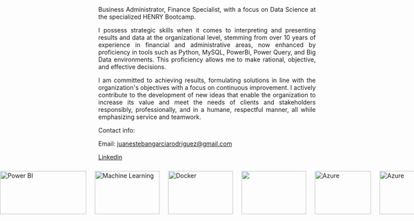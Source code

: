 <div style="text-align: justify;">
Business Administrator, Finance Specialist, with a focus on Data Science at the specialized HENRY Bootcamp.

I possess strategic skills when it comes to interpreting and presenting results and data at the organizational level, stemming from over 10 years of experience in financial and administrative areas, now enhanced by proficiency in tools such as Python, MySQL, PowerBi, Power Query, and Big Data environments. This proficiency allows me to make rational, objective, and effective decisions.

I am committed to achieving results, formulating solutions in line with the organization's objectives with a focus on continuous improvement. I actively contribute to the development of new ideas that enable the organization to increase its value and meet the needs of clients and stakeholders responsibly, professionally, and in a humane, respectful manner, all while emphasizing service and teamwork.

Contact info:

Email: juanestebangarciarodriguez@gmail.com

[Linkedin](https://www.linkedin.com/in/juan-esteban-garc%C3%ADa-rodriguez-0a1a6647/)

</div>


<div style="display: flex; justify-content: center; align-items: center;">
    <img src="https://upload.wikimedia.org/wikipedia/commons/thumb/c/c3/Python-logo-notext.svg/800px-Python-logo-notext.svg.png" alt="Python" width="100" height="100" style="margin: 10px;">
    <img src="https://styles.redditmedia.com/t5_2qm6k/styles/communityIcon_dhjr6guc03x51.png" alt="Reddit" width="100" height="100" style="margin: 10px;">
    <img src="https://datascientest.com/es/wp-content/uploads/sites/7/2020/10/power-bi-logo-1.jpg" alt="Power BI" width="200" height="100" style="margin: 10px;">
    <img src="https://ticnegocios.camaravalencia.com/wp-content/uploads/2017/09/machine-learning-espana.jpg" alt="Machine Learning" width="150" height="100" style="margin: 10px;">
    <img src="https://www.hiberus.com/crecemos-contigo/wp-content/uploads/2023/02/docker.png" alt="Docker" width="150" height="100" style="margin: 10px;">
    <img src="https://res.cloudinary.com/practicaldev/image/fetch/s--wPURzJCN--/c_imagga_scale,f_auto,fl_progressive,h_420,q_66,w_1000/https://dev-to-uploads.s3.amazonaws.com/uploads/articles/q7w2ebt11gsynt7wg8cn.gif" width="150" height="100" style="margin: 10px;">
    <img src="https://www.imagar.com/wp-content/uploads/2018/06/azure.png" alt="Azure" width="130" height="100" style="margin: 10px;">
    <img src="https://i0.wp.com/imgs.hipertextual.com/wp-content/uploads/2021/06/excel.jpeg?fit=2048%2C1157&quality=50&strip=all&ssl=1" alt="Azure" width="150" height="100" style="margin: 10px;">
    <img src="https://www.simplilearn.com/ice9/free_resources_article_thumb/powerQueryLogo_PowerQuery.png" alt="Azure" width="150" height="100" style="margin: 10px;">
</div>


